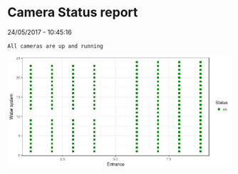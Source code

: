 Camera Status report
================
24/05/2017 - 10:45:16

    All cameras are up and running

![](camreport_files/figure-markdown_github/unnamed-chunk-2-1.png)
